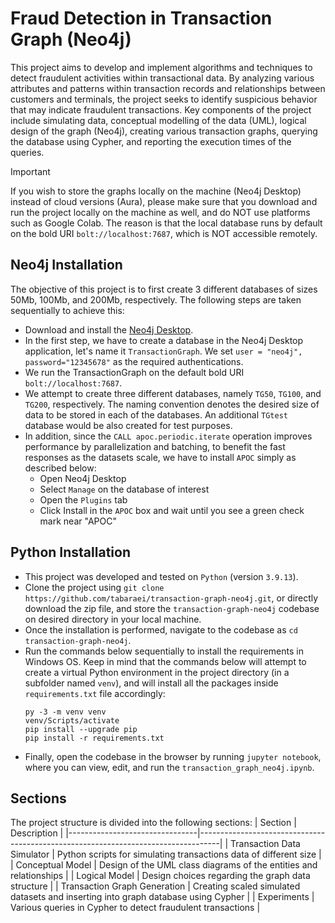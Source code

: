 # Fraud Detection in Transaction Graph (Neo4j)

This project aims to develop and implement algorithms and techniques to detect fraudulent activities within transactional data. By analyzing various attributes and patterns within transaction records and relationships between customers and terminals, the project seeks to identify suspicious behavior that may indicate fraudulent transactions. Key components of the project include simulating data, conceptual modelling of the data (UML), logical design of the graph (Neo4j), creating various transaction graphs, querying the database using Cypher, and reporting the execution times of the queries.

> [!IMPORTANT]
> If you wish to store the graphs locally on the machine (Neo4j Desktop) instead of cloud versions (Aura), please make sure that you download and run the project locally on the machine as well, and do NOT use platforms such as Google Colab. The reason is that the local database runs by default on the bold URI `bolt://localhost:7687`, which is NOT accessible remotely.

## Neo4j Installation
The objective of this project is to first create 3 different databases of sizes 50Mb, 100Mb, and 200Mb, respectively. The following steps are taken sequentially to achieve this:
- Download and install the [Neo4j Desktop](https://neo4j.com/download/).
- In the first step, we have to create a database in the Neo4j Desktop application, let's name it `TransactionGraph`. We set `user = "neo4j", password="12345678"` as the required authentications.
- We run the TransactionGraph on the default bold URI `bolt://localhost:7687`.
- We attempt to create three different databases, namely `TG50`, `TG100`, and `TG200`, respectively. The naming convention denotes the desired size of data to be stored in each of the databases. An additional `TGtest` database would be also created for test purposes.
- In addition, since the `CALL apoc.periodic.iterate` operation improves performance by parallelization and batching, to benefit the fast responses as the datasets scale, we have to install `APOC` simply as described below:
  - Open Neo4j Desktop
  - Select `Manage` on the database of interest
  - Open the `Plugins` tab
  - Click Install in the `APOC` box and wait until you see a green check mark near "APOC"

## Python Installation
- This project was developed and tested on `Python` (version `3.9.13`).
- Clone the project using `git clone https://github.com/tabaraei/transaction-graph-neo4j.git`, or directly download the zip file, and store the `transaction-graph-neo4j` codebase on desired directory in your local machine.
- Once the installation is performed, navigate to the codebase as `cd transaction-graph-neo4j`.
- Run the commands below sequentially to install the requirements in Windows OS. Keep in mind that the commands below will attempt to create a virtual Python environment in the project directory (in a subfolder named `venv`), and will install all the packages inside `requirements.txt` file accordingly:
  ```shell
  py -3 -m venv venv
  venv/Scripts/activate
  pip install --upgrade pip
  pip install -r requirements.txt
  ```
- Finally, open the codebase in the browser by running `jupyter notebook`, where you can view, edit, and run the `transaction_graph_neo4j.ipynb`.

## Sections
The project structure is divided into the following sections:
| Section                        | Description                                                                       |
|--------------------------------|-----------------------------------------------------------------------------------|
| Transaction Data Simulator     | Python scripts for simulating transactions data of different size                 |
| Conceptual Model               | Design of the UML class diagrams of the entities and relationships                |
| Logical Model                  | Design choices regarding the graph data structure                                 |
| Transaction Graph Generation   | Creating scaled simulated datasets and inserting into graph database using Cypher |
| Experiments                    | Various queries in Cypher to detect fraudulent transactions                       |
